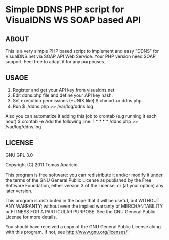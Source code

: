 # Simple DDNS PHP script for VisualDNS WS SOAP based API

## ABOUT
This is a very simple PHP based script to implement and easy "DDNS" for VisualDNS.net via SOAP API Web Service.
Your PHP version need SOAP support. 
Feel free to adapt it for any purpouses.

## USAGE

1. Register and get your API key from visualdns.net
2. Edit ddns.php file and define your API key hash.
3. Set execution permissions (*UNIX like)
$ chmod +x ddns.php
4. Run 
$ ./ddns.php >> /var/log/ddns.log

Also you can automatize it adding this job to crontab (e.g running it each hour)
$ crontab -e
Add the following line:
1 * * * * /ddns.php >> /var/log/ddns.log

## LICENSE

GNU GPL 3.0

Copyright (C) 2011  Tomas Aparicio

This program is free software: you can redistribute it and/or modify
it under the terms of the GNU General Public License as published by
the Free Software Foundation, either version 3 of the License, or
(at your option) any later version.

This program is distributed in the hope that it will be useful,
but WITHOUT ANY WARRANTY; without even the implied warranty of
MERCHANTABILITY or FITNESS FOR A PARTICULAR PURPOSE.  See the
GNU General Public License for more details.

You should have received a copy of the GNU General Public License
along with this program.  If not, see <http://www.gnu.org/licenses/>.

